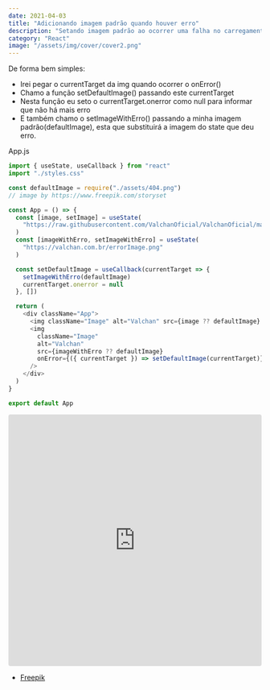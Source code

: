 ```yaml
---
date: 2021-04-03
title: "Adicionando imagem padrão quando houver erro"
description: "Setando imagem padrão ao ocorrer uma falha no carregamento de uma imagem"
category: "React"
image: "/assets/img/cover/cover2.png"
---
```


De forma bem simples:

- Irei pegar o currentTarget da img quando ocorrer o onError()
- Chamo a função setDefaultImage() passando este currentTarget
- Nesta função eu seto o currentTarget.onerror como null para informar que não há mais erro
- E também chamo o setImageWithErro() passando a minha imagem padrão(defaultImage), esta que substituirá a imagem do state que deu erro.

App.js

```javascript
import { useState, useCallback } from "react"
import "./styles.css"

const defaultImage = require("./assets/404.png")
// image by https://www.freepik.com/storyset

const App = () => {
  const [image, setImage] = useState(
    "https://raw.githubusercontent.com/ValchanOficial/ValchanOficial/master/social/valchan_octocat.png"
  )
  const [imageWithErro, setImageWithErro] = useState(
    "https://valchan.com.br/errorImage.png"
  )

  const setDefaultImage = useCallback(currentTarget => {
    setImageWithErro(defaultImage)
    currentTarget.onerror = null
  }, [])

  return (
    <div className="App">
      <img className="Image" alt="Valchan" src={image ?? defaultImage} />
      <img
        className="Image"
        alt="Valchan"
        src={imageWithErro ?? defaultImage}
        onError={({ currentTarget }) => setDefaultImage(currentTarget)}
      />
    </div>
  )
}

export default App
```

<iframe 
  src="https://codesandbox.io/embed/image-replacement-reactjs-thfjm?fontsize=14&hidenavigation=1&theme=dark"
  style="width:100%; height:500px; border:0; border-radius: 4px; overflow:hidden;"
  title="image replacement reactjs"
  allow="camera; geolocation; microphone;"
  sandbox="allow-forms allow-modals allow-popups allow-presentation allow-same-origin allow-scripts"
></iframe>

- <a href="https://www.freepik.com/storyset" target="_blank" rel="noopener noreferrer">Freepik</a>
